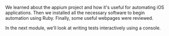 We learned about the appium project and how it's useful for automating iOS applications. Then we installed all the
necessary software to begin automation using Ruby. Finally, some useful webpages were reviewed.

In the next module, we'll look at writing tests interactively using a console.